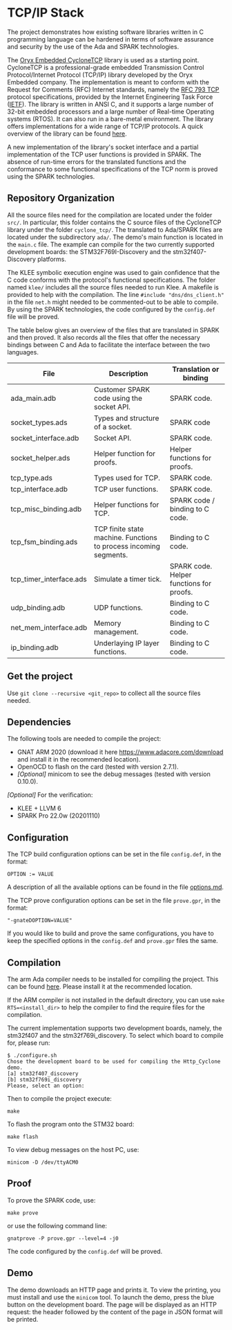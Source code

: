 TCP/IP Stack
============

The project demonstrates how existing software libraries written in C programming language can be hardened in terms of  software assurance and security by the use of the Ada and SPARK technologies. 

The [Oryx Embedded CycloneTCP](https://oryx-embedded.com) library is used as a starting point. CycloneTCP is a professional-grade embedded Transmission Control Protocol/Internet Protocol (TCP/IP) library developed by the Oryx Embedded company. The implementation is meant to conform with the Request for Comments (RFC) Internet standards, namely the [RFC 793 TCP](https://tools.ietf.org/html/rfc793) protocol specifications,  provided by the Internet Engineering Task Force ([IETF](https://tools.ietf.org/)). The library is written in ANSI C, and it supports a large number of 32-bit embedded processors and a large number of Real-time Operating systems (RTOS). It can also run in a bare-metal environment. The library offers implementations for a wide range of TCP/IP protocols. A quick overview of the library can be found [here](https://www.oryx-embedded.com/products/CycloneTCP.html). 

A new implementation of the library's socket interface and a partial implementation of the TCP user functions is provided in SPARK. The absence of run-time errors for the translated functions and the conformance to some functional specifications of the TCP norm is proved using the SPARK technologies.

Repository Organization
----------------------------

All the source files need for the compilation are located under the folder `src/`. In particular, this folder contains the C source files of the CycloneTCP library under the folder `cyclone_tcp/`. The translated to Ada/SPARK files are located under the subdirectory `ada/`. The demo's main function is located in the `main.c` file. The example can compile for the two currently supported development boards: the STM32F769I-Discovery and the stm32f407-Discovery platforms.

The KLEE symbolic execution engine was used to gain confidence that the C code conforms with the protocol's functional specifications. The folder named  `klee/` includes all the source files needed to run Klee. A makefile is provided to help with the compilation. The line `#include "dns/dns_client.h"` in the file `net.h` might needed to be commented-out to be able to compile. By using the SPARK technologies, the code configured by the `config.def` file will be proved. 

The table below gives an overview of the files that are translated in SPARK and then proved. It also records all the files that offer the necessary bindings between C and Ada to facilitate the interface between the two languages.

| File                    | Description                                                       | Translation or binding                   |
|-------------------------|-------------------------------------------------------------------|------------------------------------------|
| ada_main.adb            | Customer SPARK code using the socket API.                         | SPARK code.                              |
| socket_types.ads        | Types and structure of a socket.                                  | SPARK code                               |
| socket_interface.adb    | Socket API.                                                       | SPARK code.                              |
| socket_helper.ads       | Helper function for proofs.                                       | Helper functions for proofs.             |
| tcp_type.ads            | Types used for TCP.                                               | SPARK code.                              |
| tcp_interface.adb       | TCP user functions.                                               | SPARK code.                              |
| tcp_misc_binding.adb    | Helper functions for TCP.                                         | SPARK code / binding to C code.          |
| tcp_fsm_binding.ads     | TCP finite state machine. Functions to process incoming segments. | Binding to C code.                       |
| tcp_timer_interface.ads | Simulate a timer tick.                                            | SPARK code. Helper functions for proofs. |
| udp_binding.adb         | UDP functions.                                                    | Binding to C code.                       |
| net_mem_interface.adb   | Memory management.                                                | Binding to C code.                       |
| ip_binding.adb          | Underlaying IP layer functions.                                   | Binding to C code.                       |


Get the project
-----------

Use `git clone --recursive <git_repo>` to collect all the source files
needed.

Dependencies
-----------

The following tools are needed to compile the project:
* GNAT ARM 2020 (download it here https://www.adacore.com/download and install it in the recommended location).
* OpenOCD to flash on the card (tested with version 2.7.1).
* *[Optional]* minicom to see the debug messages (tested with version 0.10.0).

*[Optional]* For the verification:
* KLEE + LLVM 6
* SPARK Pro 22.0w (20201110)

Configuration
-------------

The TCP build  configuration options can be set in the file `config.def`,
in the format:
```
OPTION := VALUE
```
A description of all the available options can be found in the file
[options.md](options.md).

The TCP prove  configuration options can be set in the file `prove.gpr`,
in the format:

```
"-gnateDOPTION=VALUE"
```
If you would like to build and prove the same configurations, you have to keep the specified options in the `config.def` and `prove.gpr` files the same.

Compilation
-----------

The arm Ada compiler needs to be installed for compiling the project. This can be found [here](https://www.adacore.com/download). Please install it at the recommended location.

If the ARM compiler is not installed in the default directory, you can use
`make RTS=<install_dir>` to help the compiler to find the require files
for the compilation.

The current implementation supports two development boards, namely, the stm32f407 and the stm32f769i_discovery. To select which board to compile for, please run:
```
$ ./configure.sh
Chose the development board to be used for compiling the Http_Cyclone demo.
[a] stm32f407_discovery
[b] stm32f769i_discovery
Please, select an option:
```
Then to compile the project execute:
```
make
```
To flash the program onto the STM32 board:
```
make flash
```
To view debug messages on the host PC, use:
```
minicom -D /dev/ttyACM0
```

Proof
-----
To prove the SPARK code, use:
```
make prove
```
or use the following command line:
```
gnatprove -P prove.gpr --level=4 -j0
```
The code configured by the `config.def` will be proved.


Demo
-------

The demo downloads an HTTP page and prints it. To view the printing, you must install and use the `minicom` tool. To launch the demo, press the blue button on the development board. The page will be displayed as an HTTP request: the header followed by the content of the
page in JSON format will be printed.

